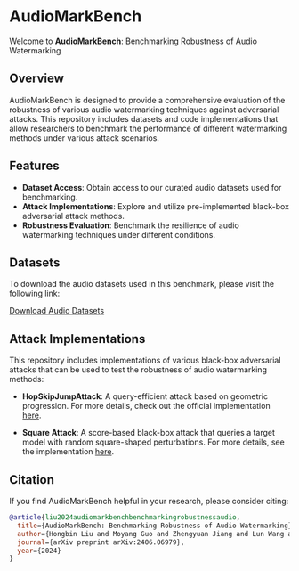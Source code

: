 # AudioMarkBench

Welcome to **AudioMarkBench**: Benchmarking Robustness of Audio Watermarking

## Overview

AudioMarkBench is designed to provide a comprehensive evaluation of the robustness of various audio watermarking techniques against adversarial attacks. This repository includes datasets and code implementations that allow researchers to benchmark the performance of different watermarking methods under various attack scenarios.

## Features

- **Dataset Access**: Obtain access to our curated audio datasets used for benchmarking.
- **Attack Implementations**: Explore and utilize pre-implemented black-box adversarial attack methods.
- **Robustness Evaluation**: Benchmark the resilience of audio watermarking techniques under different conditions.

## Datasets

To download the audio datasets used in this benchmark, please visit the following link:

[Download Audio Datasets](https://drive.google.com/drive/folders/1037mBf4LoGq0CDxe6hYx5fNNv56AY_9e?usp=sharing)

## Attack Implementations

This repository includes implementations of various black-box adversarial attacks that can be used to test the robustness of audio watermarking methods:

- **HopSkipJumpAttack**: A query-efficient attack based on geometric progression. For more details, check out the official implementation [here](https://github.com/Trusted-AI/adversarial-robustness-toolbox/blob/main/art/attacks/evasion/hop_skip_jump.py).

- **Square Attack**: A score-based black-box attack that queries a target model with random square-shaped perturbations. For more details, see the implementation [here](https://github.com/max-andr/square-attack/blob/master/attack.py).

## Citation

If you find AudioMarkBench helpful in your research, please consider citing:

```bibtex
@article{liu2024audiomarkbenchbenchmarkingrobustnessaudio,
  title={AudioMarkBench: Benchmarking Robustness of Audio Watermarking},
  author={Hongbin Liu and Moyang Guo and Zhengyuan Jiang and Lun Wang and Neil Zhenqiang Gong},
  journal={arXiv preprint arXiv:2406.06979},
  year={2024}
}
